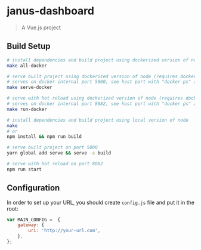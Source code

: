 # janus-dashboard

> A Vue.js project

## Build Setup

```bash
# install dependencies and build project using dockerized version of node (requires docker installed)
make all-docker

# serve built project using dockerized version of node (requires docker installed)
# serves on docker internal port 5000, see host port with "docker ps" after start
make serve-docker

# serve with hot reload using dockerized version of node (requires docker installed)
# serves on docker internal port 8082, see host port with "docker ps" after start
make run-docker

# install dependencies and build project using local version of node
make
# or
npm install && npm run build

# serve built project on port 5000
yarn global add serve && serve -s build

# serve with hot reload on port 8082
npm run start
```

## Configuration

In order to set up your URL, you should create `config.js` file and put it in the root:

```javascript
var MAIN_CONFIG =  {
    gateway: {
        uri: 'http://your-url.com',
    },
};
```
